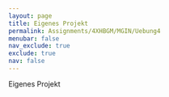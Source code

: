 ```yaml
---
layout: page
title: Eigenes Projekt
permalink: Assignments/4XHBGM/MGIN/Uebung4
menubar: false
nav_exclude: true
exclude: true
nav: false
---
```


Eigenes Projekt